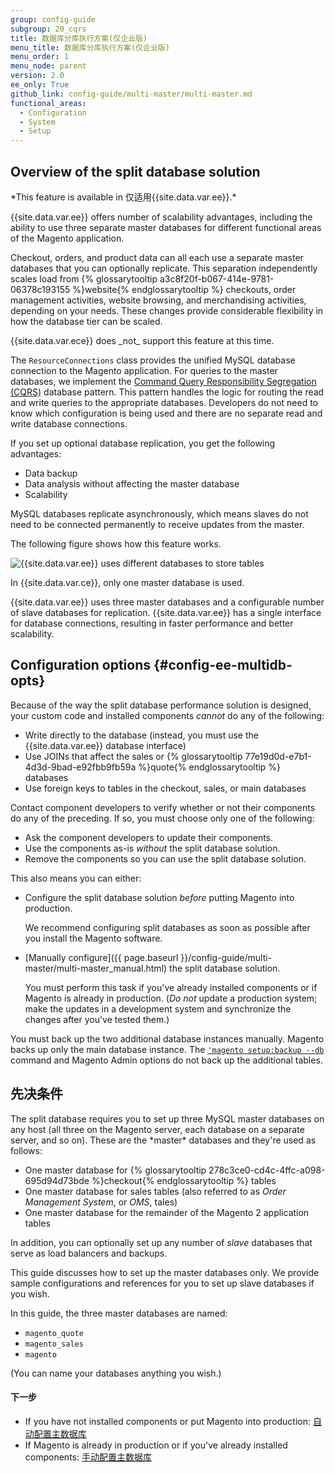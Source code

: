 ```yaml
---
group: config-guide
subgroup: 20_cqrs
title: 数据库分库执行方案(仅企业版)
menu_title: 数据库分库执行方案(仅企业版)
menu_order: 1
menu_node: parent
version: 2.0
ee_only: True
github_link: config-guide/multi-master/multi-master.md
functional_areas:
  - Configuration
  - System
  - Setup
---
```


<h2 id="config-ee-multidb-over">Overview of the split database solution</h2>
*This feature is available in 仅适用{{site.data.var.ee}}.*

{{site.data.var.ee}} offers number of scalability advantages, including the ability to use three separate master databases for different functional areas of the Magento application.

Checkout, orders, and product data can all each use a separate master databases that you can optionally replicate. This separation independently scales load from {% glossarytooltip a3c8f20f-b067-414e-9781-06378c193155 %}website{% endglossarytooltip %} checkouts, order management activities, website browsing, and merchandising activities, depending on your needs.  These changes provide considerable flexibility in how the database tier can be scaled.

<div class="bs-callout bs-callout-info" id="info" markdown="1">
{{site.data.var.ece}} does _not_ support this feature at this time.
</div>

The `ResourceConnections` class provides the unified MySQL database connection to the Magento application. For queries to the master databases, we implement the <a href="https://en.wikipedia.org/wiki/Command%E2%80%93query_separation" target="_blank">Command Query Responsibility Segregation (CQRS)</a> database pattern. This pattern handles the logic for routing the read and write queries to the appropriate databases. Developers do not need to know which configuration is being used and there are no separate read and write database connections.

If you set up optional database replication, you get the following advantages:

*	Data backup
*	Data analysis without affecting the master database
*	Scalability

MySQL databases replicate asynchronously, which means slaves do not need to be connected permanently to receive updates from the master.

The following figure shows how this feature works.

<img src="{{ site.baseurl }}/common/images/ee_split-db-diagram.png" alt="{{site.data.var.ee}} uses different databases to store tables">

In {{site.data.var.ce}}, only one master database is used.

{{site.data.var.ee}} uses three master databases and a configurable number of slave databases for replication. {{site.data.var.ee}} has a single interface for database connections, resulting in faster performance and better scalability.

## Configuration options {#config-ee-multidb-opts}
Because of the way the split database performance solution is designed, your custom code and installed components *cannot* do any of the following:

*	Write directly to the database (instead, you must use the {{site.data.var.ee}} database interface)
*	Use JOINs that affect the sales or {% glossarytooltip 77e19d0d-e7b1-4d3d-9bad-e92fbb9fb59a %}quote{% endglossarytooltip %} databases
*	Use foreign keys to tables in the checkout, sales, or main databases

<div class="bs-callout bs-callout-warning">
    <p>Contact component developers to verify whether or not their components do any of the preceding. If so, you must choose only one of the following:</p>
    <ul><li>Ask the component developers to update their components.</li>
    	<li>Use the components as-is <em>without</em> the split database solution.</li>
    	<li>Remove the components so you can use the split database solution.</li></ul>
</div>

This also means you can either:

*	Configure the split database solution *before* putting Magento into production.

	We recommend configuring split databases as soon as possible after you install the Magento software.
*	[Manually configure]({{ page.baseurl }}/config-guide/multi-master/multi-master_manual.html) the split database solution.

	You must perform this task if you've already installed components or if Magento is already in production. (*Do not* update a production system; make the updates in a development system and synchronize the changes after you've tested them.)

<div class="bs-callout bs-callout-warning">
    <p>You must back up the two additional database instances manually. Magento backs up only the main database instance. The <a href="{{ page.baseurl }}/install-gde/install/cli/install-cli-backup.html"><code>'magento setup:backup --db</code></a> command and Magento Admin options do not back up the additional tables.</p>
</div>

<h2 id="config-ee-multidb-prereq">先决条件</h2>
The split database requires you to set up three MySQL master databases on any host (all three on the Magento server, each database on a separate server, and so on). These are the *master* databases and they're used as follows:

*	One master database for {% glossarytooltip 278c3ce0-cd4c-4ffc-a098-695d94d73bde %}checkout{% endglossarytooltip %} tables
*	One master database for sales tables (also referred to as *Order Management System*, or *OMS*, tales)
*	One master database for the remainder of the Magento 2 application tables

In addition, you can optionally set up any number of *slave* databases that serve as load balancers and backups.

This guide discusses how to set up the master databases only. We provide sample configurations and references for you to set up slave databases if you wish.

In this guide, the three master databases are named:

*	`magento_quote`
*	`magento_sales`
*	`magento`

(You can name your databases anything you wish.)

#### 下一步

*	If you have not installed components or put Magento into production: <a href="{{ page.baseurl }}/config-guide/multi-master/multi-master_masterdb.html">自动配置主数据库</a>
*	If Magento is already in production or if you've already installed components: <a href="{{ page.baseurl }}/config-guide/multi-master/multi-master_manual.html">手动配置主数据库</a>
